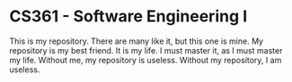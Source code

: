 # CS361 - Software Engineering I

This is my repository. There are many like it, but this one is mine. My repository is my best friend. It is my life. I must master it, as I must master my life. Without me, my repository is useless. Without my repository, I am useless.
